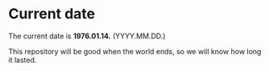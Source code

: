 # Current date

The current date is **1976.01.14.** (YYYY.MM.DD.)

This repository will be good when the world ends, so we will know how long it lasted.